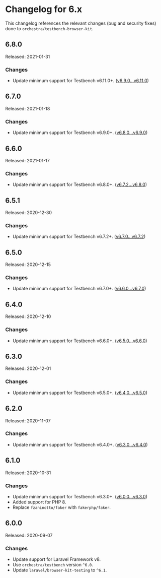 # Changelog for 6.x

This changelog references the relevant changes (bug and security fixes) done to `orchestra/testbench-browser-kit`.


## 6.8.0

Released: 2021-01-31

### Changes

* Update minimum support for Testbench v6.11.0+. ([v6.9.0...v6.11.0](https://github.com/orchestral/testbench/compare/v6.9.0...v6.11.0))

## 6.7.0

Released: 2021-01-18

### Changes

* Update minimum support for Testbench v6.9.0+. ([v6.8.0...v6.9.0](https://github.com/orchestral/testbench/compare/v6.8.0...v6.9.0))

## 6.6.0

Released: 2021-01-17

### Changes

* Update minimum support for Testbench v6.8.0+. ([v6.7.2...v6.8.0](https://github.com/orchestral/testbench/compare/v6.7.2...v6.8.0))

## 6.5.1

Released: 2020-12-30

### Changes

* Update minimum support for Testbench v6.7.2+. ([v6.7.0...v6.7.2](https://github.com/orchestral/testbench/compare/v6.7.0...v6.7.2))

## 6.5.0

Released: 2020-12-15

### Changes

* Update minimum support for Testbench v6.7.0+. ([v6.6.0...v6.7.0](https://github.com/orchestral/testbench/compare/v6.6.0...v6.7.0))

## 6.4.0

Released: 2020-12-10

### Changes

* Update minimum support for Testbench v6.6.0+. ([v6.5.0...v6.6.0](https://github.com/orchestral/testbench/compare/v6.5.0...v6.6.0))

## 6.3.0

Released: 2020-12-01

### Changes

* Update minimum support for Testbench v6.5.0+. ([v6.4.0...v6.5.0](https://github.com/orchestral/testbench/compare/v6.4.0...v6.5.0))

## 6.2.0

Released: 2020-11-07

### Changes

* Update minimum support for Testbench v6.4.0+. ([v6.3.0...v6.4.0](https://github.com/orchestral/testbench/compare/v6.3.0...v6.4.0))

## 6.1.0

Released: 2020-10-31

### Changes

* Update minimum support for Testbench v6.3.0+. ([v6.0.0...v6.3.0](https://github.com/orchestral/testbench/compare/v6.0.0...v6.3.0))
* Added support for PHP 8.
* Replace `fzaninotto/faker` with `fakerphp/faker`.

## 6.0.0

Released: 2020-09-07

### Changes

* Update support for Laravel Framework v8.
* Use `orchestra/testbench` version `^6.0`.
* Update `laravel/browser-kit-testing` to `^6.1`.
